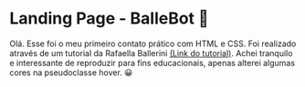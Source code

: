 <h1>Landing Page - BalleBot &#129302</h1>

<p>Olá. Esse foi o meu primeiro contato prático com HTML e CSS. Foi realizado através de um tutorial da Rafaella Ballerini <a href="https://youtu.be/llF6vD-RljE" target="_blank">(Link do tutorial)</a>.
Achei tranquilo e interessante de reproduzir para fins educacionais, apenas alterei algumas cores na pseudoclasse hover. &#128512 </p> 
